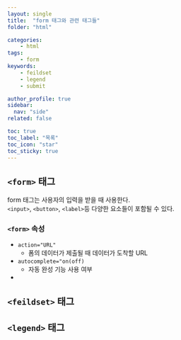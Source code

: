 ```yaml
---
layout: single
title:  "form 태그와 관련 태그들"
folder: "html"

categories:
    - html
tags:
    - form
keywords: 
    - feildset
    - legend
    - submit

author_profile: true
sidebar:
  nav: "side"
related: false

toc: true
toc_label: "목록"
toc_icon: "star"
toc_sticky: true
---
```


## `<form>` 태그  
form 태그는 사용자의 입력을 받을 때 사용한다.  
`<input>`, `<button>`, `<label>`등 다양한 요소들이 포함될 수 있다.  

### `<form>` 속성  

- `action="URL"`
    - 폼의 데이터가 제출될 때 데이터가 도착할 URL
- `autocomplete="on(off)`
    - 자동 완성 기능 사용 여부
- 


## `<feildset>` 태그  


## `<legend>` 태그  


